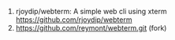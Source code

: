 1. rjoydip/webterm: A simple web cli using xterm https://github.com/rjoydip/webterm
2. https://github.com/reymont/webterm.git (fork)